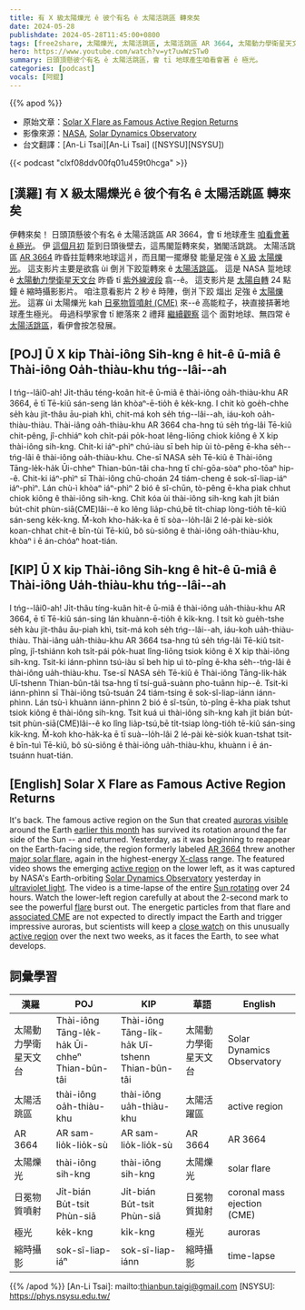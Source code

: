 ```yaml
---
title: 有 X 級太陽爍光 ê 彼个有名 ê 太陽活跳區 轉來矣
date: 2024-05-28
publishdate: 2024-05-28T11:45:00+0800
tags: [free2share, 太陽爍光, 太陽活跳區, 太陽活跳區 AR 3664, 太陽動力學衛星天文台, 極光, 縮時攝影, 日冕物質噴射, CME]
hero: https://www.youtube.com/watch?v=yt7uwWzSTw0
summary: 日頭頂懸彼个有名 ê 太陽活跳區，會 tī 地球產生咱看會著 ê 極光。
categories: [podcast]
vocals: [阿錕]
---
```


{{% apod %}}

- 原始文章：[Solar X Flare as Famous Active Region Returns](https://apod.nasa.gov/apod/ap240528.html)
- 影像來源：[NASA](https://www.nasa.gov/), [Solar Dynamics Observatory](https://sdo.gsfc.nasa.gov/mission/)
- 台文翻譯：[An-Li Tsai][An-Li Tsai] ([NSYSU][NSYSU])

{{< podcast "clxf08ddv00fq01u459t0hcga" >}}

## [漢羅] 有 X 級太陽爍光 ê 彼个有名 ê 太陽活跳區 轉來矣
伊轉來矣！
日頭頂懸彼个有名 ê 太陽活跳區 AR 3664，會 tī 地球產生 [咱看會著 ê 極光][auroras visible]。
伊 [這個月初][earlier this month] 踅到日頭後壁去，這馬閣踅轉來矣，猶閣活跳跳。
太陽活跳區 [AR 3664][AR 3664] 昨昏拄踅轉來地球這爿，而且閣一擺爆發 能量足強 ê [X 級][X-class] [太陽爍光][major solar flare]。
這支影片主要是欲翕 ùi 倒爿下跤踅轉來 ê [太陽活跳區][active region]。
這是 NASA 踅地球 ê [太陽動力學衛星天文台][Solar Dynamics Observatory] 昨昏 tī [紫外線波段][ultraviolet light] 翕--ê。
這支影片是 [太陽自轉][Sun rotating] 24 點鐘 ê 縮時攝影影片。
咱注意看影片 2 秒 ê 時陣，倒爿下跤 煏出 足強 ê [太陽爍光][flare]。
這寡 ùi 太陽爍光 kah [日冕物質噴射 (CME)][associated CME] 來--ê 高能粒子，袂直接挵著地球產生極光。
毋過科學家會 tī 紲落來 2 禮拜 [繼續觀察][close watch] 這个 面對地球、無四常 ê [太陽活跳區][active region]，看伊會按怎發展。

## [POJ] Ū X kip Thài-iông Sih-kng ê hit-ê ū-miâ ê Thài-iông Oa̍h-thiàu-khu tńg--lâi--ah
I tńg--lâi0-ah!
Ji̍t-thâu téng-koân hit-ê ū-miâ ê thài-iông oa̍h-thiàu-khu AR 3664, ē tī Tē-kiû sán-seng lán khòaⁿ-ē-tio̍h ê ke̍k-kng.
I chit kò goe̍h-chhe se̍h kàu ji̍t-thâu āu-piah khì, chit-má koh se̍h tńg--lâi--ah, iáu-koh oa̍h-thiàu-thiàu.
Thài-iâng oa̍h-thiàu-khu AR 3664 cha-hng tú se̍h tńg-lâi Tē-kiû chit-pêng, jî-chhiáⁿ koh chi̍t-pái po̍k-hoat lêng-liōng chiok kiông ê X kip thài-iông sih-kng.
Chit-ki iáⁿ-phìⁿ chú-iàu sī beh hip ùi tò-pêng ē-kha se̍h--tńg-lâi ê thài-iông oa̍h-thiàu-khu.
Che-sī NASA se̍h Tē-kiû ê Thài-iông Tāng-le̍k-ha̍k Ūi-chheⁿ Thian-bûn-tâi cha-hng tī chí-gōa-sòaⁿ pho-tōaⁿ hip--ê.
Chit-ki iáⁿ-phìⁿ sī Thài-iông chū-choán 24 tiám-cheng ê sok-sî-liap-iáⁿ iáⁿ-phìⁿ.
Lán chù-ì khòaⁿ iáⁿ-phìⁿ 2 bió ê sî-chūn, tò-pêng ē-kha piak chhut chiok kiông ê thài-iông sih-kng.
Chit kóa ùi thài-iông sih-kng kah ji̍t bián bu̍t-chit phùn-siā(CME)lâi--ê ko lêng lia̍p-chú,bē ti̍t-chiap lòng-tio̍h tē-kiû sán-seng ke̍k-kng.
M̄-koh kho-ha̍k-ka ē tī sòa--lo̍h-lâi 2 lé-pài kè-sio̍k koan-chhat chit-ê bīn-tùi Tē-kiû, bô sù-siông ê thài-iông oa̍h-thiàu-khu, khòaⁿ i ē án-chóaⁿ hoat-tián.

## [KIP] Ū X kip Thài-iông Sih-kng ê hit-ê ū-miâ ê Thài-iông Ua̍h-thiàu-khu tńg--lâi--ah
I tńg--lâi0-ah!
Ji̍t-thâu tíng-kuân hit-ê ū-miâ ê thài-iông ua̍h-thiàu-khu AR 3664, ē tī Tē-kiû sán-sing lán khuànn-ē-tio̍h ê ki̍k-kng.
I tsit kò gue̍h-tshe se̍h kàu ji̍t-thâu āu-piah khì, tsit-má koh se̍h tńg--lâi--ah, iáu-koh ua̍h-thiàu-thiàu.
Thài-iâng ua̍h-thiàu-khu AR 3664 tsa-hng tú se̍h tńg-lâi Tē-kiû tsit-pîng, jî-tshiánn koh tsi̍t-pái po̍k-huat lîng-liōng tsiok kiông ê X kip thài-iông sih-kng.
Tsit-ki iánn-phìnn tsú-iàu sī beh hip uì tò-pîng ē-kha se̍h--tńg-lâi ê thài-iông ua̍h-thiàu-khu.
Tse-sī NASA se̍h Tē-kiû ê Thài-iông Tāng-li̍k-ha̍k Uī-tshenn Thian-bûn-tâi tsa-hng tī tsí-guā-suànn pho-tuānn hip--ê.
Tsit-ki iánn-phìnn sī Thài-iông tsū-tsuán 24 tiám-tsing ê sok-sî-liap-iánn iánn-phìnn.
Lán tsù-ì khuànn iánn-phìnn 2 bió ê sî-tsūn, tò-pîng ē-kha piak tshut tsiok kiông ê thài-iông sih-kng.
Tsit kuá uì thài-iông sih-kng kah ji̍t bián bu̍t-tsit phùn-siā(CME)lâi--ê ko lîng lia̍p-tsú,bē ti̍t-tsiap lòng-tio̍h tē-kiû sán-sing ki̍k-kng.
M̄-koh kho-ha̍k-ka ē tī suà--lo̍h-lâi 2 lé-pài kè-sio̍k kuan-tshat tsit-ê bīn-tuì Tē-kiû, bô sù-siông ê thài-iông ua̍h-thiàu-khu, khuànn i ē án-tsuánn huat-tián.

## [English] Solar X Flare as Famous Active Region Returns
It's back.
The famous active region on the Sun that created [auroras visible][auroras visible] around the Earth [earlier this month][earlier this month] has survived its rotation around the far side of the Sun -- and returned.
Yesterday, as it was beginning to reappear on the Earth-facing side, the region formerly labeled [AR 3664][AR 3664] threw another [major solar flare][major solar flare], again in the highest-energy [X-class][X-class] range.
The featured video shows the emerging [active region][active region] on the lower left, as it was captured by NASA's Earth-orbiting [Solar Dynamics Observatory][Solar Dynamics Observatory] yesterday in [ultraviolet light][ultraviolet light].
The video is a time-lapse of the entire [Sun rotating][Sun rotating] over 24 hours.
Watch the lower-left region carefully at about the 2-second mark to see the powerful [flare][flare] burst out.
The energetic particles from that flare and [associated CME][associated CME] are not expected to directly impact the Earth and trigger impressive auroras, but scientists will keep a [close watch][close watch] on this unusually [active region][active region] over the next two weeks, as it faces the Earth, to see what develops.

## 詞彙學習

|漢羅|POJ|KIP|華語|English|
|-|-|-|-|-|
|太陽動力學衛星天文台|Thài-iông Tāng-le̍k-ha̍k Ūi-chheⁿ Thian-bûn-tâi|Thài-iông Tāng-li̍k-ha̍k Uī-tshenn Thian-bûn-tâi|太陽動力學衛星天文台|Solar Dynamics Observatory|
|太陽活跳區|thài-iông oa̍h-thiàu-khu|thài-iông ua̍h-thiàu-khu|太陽活躍區|active region|
|AR 3664|AR sam-lio̍k-lio̍k-sù|AR sam-lio̍k-lio̍k-sù|AR 3664|AR 3664|
|太陽爍光|thài-iông sih-kng|thài-iông sih-kng|太陽爍光|solar flare|
|日冕物質噴射|Ji̍t-bián Bu̍t-tsit Phùn-siā|Ji̍t-bián Bu̍t-tsit Phùn-siā|日冕物質拋射|coronal mass ejection (CME)|
|極光|ke̍k-kng|ki̍k-kng|極光|auroras|
|縮時攝影|sok-sî-liap-iáⁿ|sok-sî-liap-iánn|縮時攝影|time-lapse|

{{% /apod %}}
[An-Li Tsai]: mailto:thianbun.taigi@gmail.com
[NSYSU]: https://phys.nsysu.edu.tw/

[copyright]: https://apod.nasa.gov/apod/fap/lib/about_apod.html#srapply
[License3]: https://creativecommons.org/licenses/by/3.0/
[License2]:https://creativecommons.org/licenses/by-nc-nd/2.0/

[auroras visible]:https://www.facebook.com/media/set/?set=a.431368006258449&type=3
[earlier this month]:https://en.wikipedia.org/wiki/May_2024_solar_storms
[AR 3664]:https://apod.nasa.gov/apod/ap240511.html
[major solar flare]:https://www.swpc.noaa.gov/news/x28-flare-old-region-3664
[X-class]:https://svs.gsfc.nasa.gov/10109/
[active region]:https://science.nasa.gov/get-involved/citizen-science/be-a-solar-active-region-spotter/
[Solar Dynamics Observatory]:https://sdo.gsfc.nasa.gov/mission/
[ultraviolet light]:https://science.nasa.gov/ems/10_ultravioletwaves/
[Sun rotating]:https://apod.nasa.gov/apod/ap200819.html
[flare]:https://science.nasa.gov/science-research/heliophysics/space-weather/solar-flares/what-is-a-solar-flare/
[associated CME]:https://spaceweather.com/images2024/27may24/farsidecme.gif
[close watch]:https://www.mediastorehouse.com/p/617/tabby-kitten-looking-pot-plant-9446207.jpg.webp
[active region]:https://spaceweather.com/archive.php?view=1&day=28&month=05&year=2024
